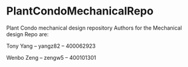 # PlantCondoMechanicalRepo
Plant Condo mechanical design repository
Authors for the Mechanical design Repo are:

Tony Yang – yangz82 – 400062923

Wenbo Zeng – zengw5 – 400101301
